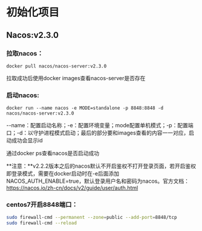 # 初始化项目

## Nacos:v2.3.0

### 拉取nacos：

```shell
docker pull nacos/nacos-server:v2.3.0
```

拉取成功后使用docker images查看nacos-server是否存在

### 启动nacos:

```shell
docker run --name nacos -e MODE=standalone -p 8848:8848 -d nacos/nacos-server:v2.3.0
```

--name：配置启动名称；-e：配置环境变量；mode配置单机模式；-p：配置端口；-d：以守护进程模式启动；最后的部分要和images查看的内容一一对应，启动成功会显示id

通过docker ps查看nacos是否启动成功

**注意：**v2.2.2版本之后的nacos默认不开启鉴权不打开登录页面，若开启鉴权即登录模式，需要在docker启动时在-e后面添加NACOS_AUTH_ENABLE=true，默认登录用户名和密码为nacos。官方文档： https://nacos.io/zh-cn/docs/v2/guide/user/auth.html

### centos7开启8848端口：

```sh
sudo firewall-cmd --permanent --zone=public --add-port=8848/tcp
sudo firewall-cmd --reload
```